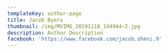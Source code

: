 ```yaml
---
templateKey: author-page
title: Jacob Byers
thumbnail: /img/MVIMG_20191118_144944~2.jpg
description: Author Description
facebook: 'https://www.facebook.com/jacob.ohmni.9'
---
```

